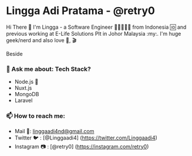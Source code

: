 
# Lingga Adi Pratama - @retry0


Hi There 👋 I'm Lingga - a Software Engineer 👨🏻👨🏻‍💻 from Indonesia :id:  and previous working at E-Life Solutions Plt  in Johor Malaysia :my:. I'm huge geek/nerd and also love :musical_note:, :clapper: 

Beside


### 💬 Ask me about: Tech Stack?
* Node.js 🖤
* Nuxt.js
* MongoDB
* Laravel


### 📫 How to reach me:
- Mail 📩: linggaadi4nd@gmail.com
- Twitter 🐦 : [@Linggaadi4] (https://twitter.com/Linggaadi4)
- Instagram :camera: : [@retry0] (https://instagram.com/retry0)
